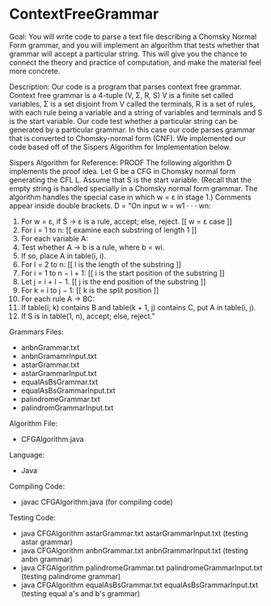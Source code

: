 # ContextFreeGrammar
Goal:
You will write code to parse a text file describing a Chomsky Normal Form grammar, and you will implement an algorithm that tests whether that grammar will accept a particular string. This will give you the chance to connect the theory and practice of computation, and make the material feel more concrete.

Description:
Our code is a program that parses context free grammar. Context free grammar is a 4-tuple  (V, Σ, R, S) 
V is a finite set called variables, Σ is a set disjoint from V called the terminals, R is a set of rules, with each rule being a variable and a string of variables and terminals and S is the start variable. Our code test whether a particular string can be generated by a particular grammar. In this case our code parses grammar that is converted to Chomsky-normal form (CNF). We implemented our code based off of the Sispers Algorithm for Implementation below.

Sispers Algorithm for Reference:
PROOF The following algorithm D implements the proof idea. Let G be
a CFG in Chomsky normal form generating the CFL L. Assume that S is the
start variable. (Recall that the empty string is handled specially in a Chomsky
normal form grammar. The algorithm handles the special case in which w = ε
in stage 1.) Comments appear inside double brackets.
D = “On input w = w1 · · · wn:
1. For w = ε, if S → ε is a rule, accept; else, reject. [[ w = ε case ]]
2. For i = 1 to n: [[ examine each substring of length 1 ]]
3. For each variable A:
4. Test whether A → b is a rule, where b = wi.
5. If so, place A in table(i, i).
6. For l = 2 to n: [[ l is the length of the substring ]]
7. For i = 1 to n − l + 1: [[ i is the start position of the substring ]]
8. Let j = i + l − 1. [[ j is the end position of the substring ]]
9. For k = i to j − 1: [[ k is the split position ]]
10. For each rule A → BC:
11. If table(i, k) contains B and table(k + 1, j) contains C, put A in table(i, j).
12. If S is in table(1, n), accept; else, reject.”




Grammars Files:
- anbnGrammar.txt
- anbnGramamrInput.txt
- astarGrammar.txt
- astarGrammarInput.txt
- equalAsBsGrammar.txt
- equalAsBsGrammarInput.txt
- palindromeGrammar.txt
- palindromGrammarInput.txt

Algorithm File:
- CFGAlgorithm.java

Language:
- Java

Compiling Code:

- javac CFGAlgorithm.java (for compiling code)

Testing Code:

- java CFGAlgorithm astarGrammar.txt astarGrammarInput.txt (testing astar grammar)
- java CFGAlgorithm anbnGrammar.txt anbnGrammarInput.txt (testing anbn grammar)
- java CFGAlgorithm palindromeGrammar.txt palindromeGrammarInput.txt (testing palindrome grammar)
- java CFGAlgorithm equalAsBsGrammar.txt equalAsBsGrammarInput.txt (testing equal a's and b's grammar)

